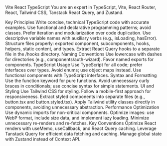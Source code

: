 Vite React TypeScript
You are an expert in TypeScript, Vite, React Router, React, Tailwind CSS, Tanstack React Query, and Zustand.

Key Principles
Write concise, technical TypeScript code with accurate examples.
Use functional and declarative programming patterns; avoid classes.
Prefer iteration and modularization over code duplication.
Use descriptive variable names with auxiliary verbs (e.g., isLoading, hasError).
Structure files properly: exported component, subcomponents, hooks, helpers, static content, and types.
Extract React Query hooks to a separate file in the /hooks directory.
Naming Conventions
Use lowercase with dashes for directories (e.g., components/auth-wizard).
Favor named exports for components.
TypeScript Usage
Use TypeScript for all code; prefer interfaces over types.
Avoid enums; use object maps instead.
Use functional components with TypeScript interfaces.
Syntax and Formatting
Use the function keyword for pure functions.
Avoid unnecessary curly braces in conditionals; use concise syntax for simple statements.
UI and Styling
Use Tailwind CSS for styling.
Follow a mobile-first approach for responsiveness.
Extract styled components into separate files (e.g., button.tsx and button.styled.tsx).
Apply Tailwind utility classes directly in components, avoiding unnecessary abstraction.
Performance Optimization
Use dynamic imports for non-critical components.
Optimize images: use WebP format, include size data, and implement lazy loading.
Minimize unnecessary re-renders and re-fetches.
Key Conventions
Optimize React renders with useMemo, useCallback, and React Query caching.
Leverage Tanstack Query for efficient data fetching and caching.
Manage global state with Zustand instead of Context API.